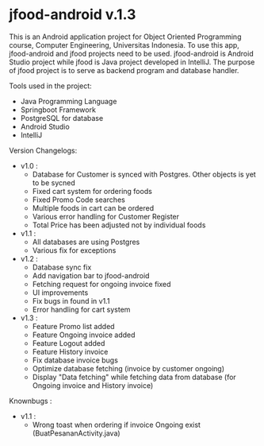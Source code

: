 # jfood-android v.1.3

This is an Android application project for Object Oriented Programming course, Computer Engineering, Universitas Indonesia.
To use this app, jfood-android and jfood projects need to be used. jfood-android is Android Studio project while jfood is Java project developed in IntelliJ. The purpose of jfood project is to serve as backend program and database handler.

Tools used in the project:
- Java Programming Language
- Springboot Framework
- PostgreSQL for database
- Android Studio
- IntelliJ

Version Changelogs:
  - v1.0  : 
    - Database for Customer is synced with Postgres. Other objects is yet to be sycned
    - Fixed cart system for ordering foods
    - Fixed Promo Code searches
    - Multiple foods in cart can be ordered
    - Various error handling for Customer Register
    - Total Price has been adjusted not by individual foods
  - v1.1  : 
    - All databases are using Postgres
    - Various fix for exceptions
  - v1.2  : 
    - Database sync fix
    - Add navigation bar to jfood-android
    - Fetching request for ongoing invoice fixed
    - UI improvements
    - Fix bugs in found in v1.1
    - Error handling for cart system
  - v1.3  : 
    - Feature Promo list added
    - Feature Ongoing invoice added
    - Feature Logout added
    - Feature History invoice
    - Fix database invoice bugs
    - Optimize database fetching (invoice by customer ongoing)
    - Display "Data fetching" while fetching data from database (for Ongoing invoice and History invoice)
    
 Knownbugs  :
  - v1.1  : 
    - Wrong toast when ordering if invoice Ongoing exist (BuatPesananActivity.java)
 
